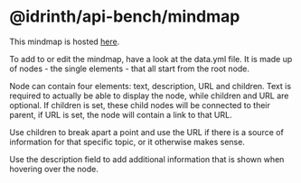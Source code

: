 # @idrinth/api-bench/mindmap

This mindmap is hosted [here](https://mindmap.idrinth-api-ben.ch).

To add to or edit the mindmap, have a look at the data.yml file. It is made up
of nodes - the single elements - that all start from the root node.

Node can contain four elements: text, description, URL and children. Text is
required to  actually be able to display the node, while children and URL are
optional. If children is set, these child nodes will be connected to their
parent, if URL is  set, the  node will contain a link to that URL.

Use children to break apart  a point and use the URL if there is a source of
information for that specific topic, or it otherwise makes sense.

Use the description field to add additional information that is shown when
hovering over the node.
